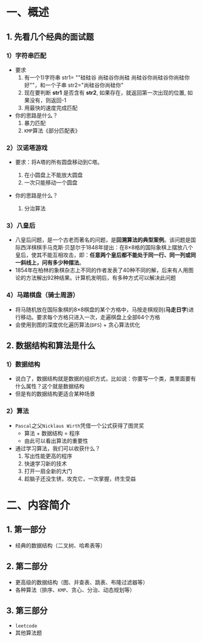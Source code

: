 # 一、概述

## 1. 先看几个经典的面试题

### 1）字符串匹配

* 要求
  1. 有一个1)字符串 str1= ""硅硅谷 尚硅谷你尚硅 尚硅谷你尚硅谷你尚硅你好""，和一个子串 str2="尚硅谷你尚硅你"
  2. 现在要判断 **str1** 是否含有 **str2**, 如果存在，就返回第一次出现的位置, 如果没有，则返回-1
  3. 用最快的速度完成匹配
* 你的思路是什么？
  1. 暴力匹配
  2. `KMP`算法《部分匹配表》

### 2）汉诺塔游戏

* 要求：将A塔的所有圆盘移动到C塔。
  1. 在小圆盘上不能放大圆盘
  2. 一次只能移动一个圆盘

* 你的思路是什么？
  1. 分治算法

### 3）八皇后

* 八皇后问题，是一个古老而著名的问题，是**回溯算法的典型案例**。该问题是国际西洋棋棋手马克斯·贝瑟尔于1848年提出：在8×8格的国际象棋上摆放八个皇后，使其不能互相攻击，即：**任意两个皇后都不能处于同一行、同一列或同一斜线上，问有多少种摆法**。
* 1854年在柏林的象棋杂志上不同的作者发表了40种不同的解，后来有人用图论的方法解出92种结果。计算机发明后，有多种方式可以解决此问题

### 4）马踏棋盘（骑士周游）

* 将马随机放在国际象棋的8×8棋盘的某个方格中，马按走棋规则(**马走日字**)进行移动。要求每个方格只进入一次，走遍棋盘上全部64个方格
* 会使用到图的深度优化遍历算法(`DFS`) + 贪心算法优化

## 2. 数据结构和算法是什么

### 1）数据结构

* 说白了，数据结构就是数据的组织方式，比如说：你要写一个类，类里面要有什么属性？这个就是数据结构
* 但是有的数据结构更适合某种场景

### 2）算法

* `Pascal`之父`Nicklaus Wirth`凭借一个公式获得了图灵奖
  * 算法 + 数据结构 = 程序
  * 由此可以看出算法的重要性
* 通过学习算法，我们可以收获什么？
  1. 写出性能更高的程序
  2. 快速学习新的技术
  3. 打开一扇全新的大门
  4. 趁脑子还没生锈，攻克它，一次掌握，终生受益

# 二、内容简介

## 1. 第一部分

* 经典的数据结构（二叉树、哈希表等）

## 2. 第二部分

* 更高级的数据结构（图、并查表、跳表、布隆过滤器等）
* 各种算法（排序、`KMP`、贪心、分治、动态规划等）

## 3. 第三部分

* `leetcode`
* 其他算法题